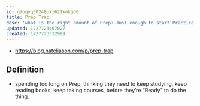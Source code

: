 ```yaml
---
id: g7oqyg30248uxz621kmkgd0
title: Prep Trap
desc: 'what is the right amount of Prep? Just enough to start Practice'
updated: 1727723407027
created: 1727723332999
---
```


- https://blog.nateliason.com/p/prep-trap


## Definition

- spending too long on Prep, thinking they need to keep studying, keep reading books, keep taking courses, before they’re “Ready” to do the thing.